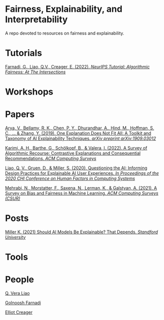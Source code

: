 # Fairness, Explainability, and Interpretability
A repo devoted to resources on fairness and explainability.

# Tutorials

[Farnadi, G., Liao, Q.V., Creager, E. (2022). *NeurIPS Tutorial: Algorithmic Fairness: At The Intersections*](https://neurips.cc/virtual/2022/tutorial/55815)

# Workshops

# Papers

[Arya, V., Bellamy, R. K., Chen, P. Y., Dhurandhar, A., Hind, M., Hoffman, S. C., ... & Zhang, Y. (2019). One Explanation Does Not Fit All: A Toolkit and Taxonomy of AI Explainability Techniques. *arXiv preprint arXiv:1909.03012*](https://arxiv.org/pdf/1909.03012.pdf)

[Karimi, A. H., Barthe, G., Schölkopf, B., & Valera, I. (2022). A Survey of Algorithmic Recourse: Contrastive Explanations and Consequential Recommendations. *ACM Computing Surveys*](https://arxiv.org/pdf/2010.04050.pdf)

[Liao, Q. V., Gruen, D., & Miller, S. (2020). Questioning the AI: Informing Design Practices for Explainable AI User Experiences. *In Proceedings of the 2020 CHI Conference on Human Factors in Computing Systems*](https://arxiv.org/pdf/1908.09635.pdf)

[Mehrabi, N., Morstatter, F., Saxena, N., Lerman, K., & Galstyan, A. (2021). A Survey on Bias and Fairness in Machine Learning. *ACM Computing Surveys (CSUR)*](https://arxiv.org/pdf/1908.09635.pdf)

# Posts

[Miller K. (2021) Should AI Models Be Explainable? That Depends. *Standford University*](https://hai.stanford.edu/news/should-ai-models-be-explainable-depends)

# Tools

# People

[Q. Vera Liao](http://qveraliao.com/)

[Golnoosh Farnadi](https://gfarnadi.github.io/)

[Elliot Creager](https://www.cs.toronto.edu/~creager/)
